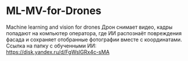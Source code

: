 # ML-MV-for-Drones
Machine learning and vision for drones
Дрон снимает видео, кадры попадают на компьютер оператора, где ИИ распознаёт повреждения фасада и сохраняет отобранные фотографии вместе с координатами.
Ссылка на папку с обученными ИИ: https://disk.yandex.ru/d/FgWslGRx4c-sMA
